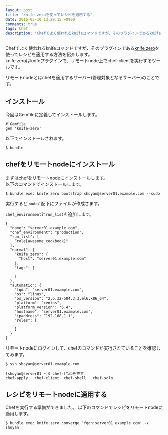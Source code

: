 ```yaml
---
layout: post
title: "knife zeroを使ってレシピを適用する"
date: 2016-05-10 13:29:15 +0900
comments: true
tags: Chef
description: "Chefでよく使われるknifeコマンドですが、そのプラグインであるknife zeroを使ってレシピを適用する方法を紹介します。knife zeroはknifeプラグインで、リモートnode上でchef-clientを実行するツールです。"
---
```


Chefでよく使われるknifeコマンドですが、そのプラグインである[knife zero](https://github.com/higanworks/knife-zero)を使ってレシピを適用する方法を紹介します。  
knife zeroはknifeプラグインで、リモートnode上でchef-clientを実行するツールです。

リモートnodeとはchefを適用するサーバー(管理対象となるサーバー)のことです。

## インストール

今回はGemfileに定義してインストールします。


```
# Gemfile
gem 'knife-zero'

```

以下でインストールされます。


```
$ bundle

```

## chefをリモートnodeにインストール

まずはchefをリモートnodeにインストールします。  
以下のコマンドでインストールします。


```
$ bundle exec knife zero bootstrap shoyan@server01.example.com --sudo

```

実行すると `node/` 配下にファイルが作成さます。

`chef_environment`と`run_list`を追加します。


```
{
  "name": "server01.example.com",
  "chef_environment": "production",
  "run_list": [
    “role[awesome_cookbook]"
  ],
  "normal": {
    "knife_zero": {
      "host": "server01.example.com"
    },
    "tags": [

    ]
  },
  "automatic": {
    "fqdn": "server01.example.com",
    "os": "linux",
    "os_version": "2.6.32-504.3.3.el6.x86_64",
    "platform": "centos",
    "platform_version": "6.4",
    "hostname": "server01.example.com",
    "ipaddress": “192.168.1.1",
    "roles": [

    ]
  }
}

```

リモートnodeにログインして、chefのコマンドが実行されていることを確認してみます。


```
$ ssh shoyan@server01.example.com

[shoyan@server01 ~]$ chef-[Tabを押す]
chef-apply   chef-client  chef-shell   chef-solo

```

## レシピをリモートnodeに適用する

Chefを実行する準備ができました。
以下のコマンドでレシピをリモートnodeに適用します。


```
$ bundle exec knife zero converge 'fqdn:server01.example.com' -x shoyan

```

